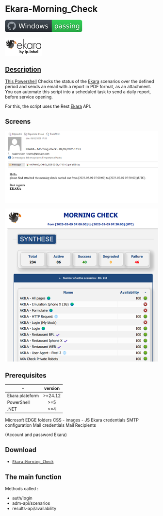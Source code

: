 # Ekara-Morning_Check
![Windows](screenshot/badge.svg)

<a href="https://api.ekara.ip-label.net/"><img src="screenshot/cropped-ekara_by_ip-label_full_2.webp"> 

## Description
This [Powershell](https://learn.microsoft.com/powershell/scripting/overview) Checks the status of the [Ekara](https://ekara.ip-label.net/) scenarios over the defined period and sends an email with a report in PDF format, as an attachment.
You can automate this script into a scheduled task to send a daily report, before service opening.

For this, the script uses the Rest [Ekara](https://api.ekara.ip-label.net/) API.

## Screens

![screen](screenshot/Mail.png)

![screen](screenshot/Repport.png)

## Prerequisites

-|version
--|:--:
Ekara plateform|>=24.12
PowerShell|>=5
.NET|>=4
Microsoft EDGE
folders CSS - images - JS
Ekara credentials
SMTP configuration
Mail credentials
Mail Recipients

(Account and password Ekara)

## Download

[github-download]: https://github.com/MrGuyTwo/Ekara-Morning_Check/releases
 - [`Ekara-Morning_Check`][github-download]

## The main function
Methods called : 

- auth/login
- adm-api/scenarios
- results-api/availability


